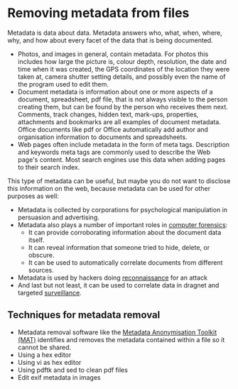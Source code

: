 # Removing metadata from files

Metadata is data about data. Metadata answers who, what, when, where, why, and how about every facet of the data that is being documented.

* Photos, and images in general, contain metadata. For photos this includes how large the picture is, colour depth, resolution, the date and time when it was created, the GPS coordinates of the location they were taken at, camera shutter setting details, and possibly even the name of the program used to edit them. 
* Document metadata is information about one or more aspects of a document, spreadsheet, pdf file, that is not always visible to the person creating them, but can be found by the person who receives them next. Comments, track changes, hidden text, mark-ups, properties, attachments and bookmarks are all examples of document metadata. Office documents like pdf or Office automatically add author and organisation information to documents and spreadsheets.
* Web pages often include metadata in the form of meta tags. Description and keywords meta tags are commonly used to describe the Web page's content. Most search engines use this data when adding pages to their search index. 

This type of metadata can be useful, but maybe you do not want to disclose this information on the web, because metadata can be used for other purposes as well:

* Metadata is collected by corporations for psychological manipulation in persuasion and advertising.
* Metadata also plays a number of important roles in [computer forensics](https://tymyrddin.wiki/forensics/start):
    * It can provide corroborating information about the document data itself.
    * It can reveal information that someone tried to hide, delete, or obscure.
    * It can be used to automatically correlate documents from different sources.
* Metadata is used by hackers doing [reconnaissance](https://github.com/tymyrddin/orchard/blob/main/trees/reconnaissance) for an attack
* And last but not least, it can be used to correlate data in dragnet and targeted [surveillance](https://www.tymyrddin.blog/tags/#surveillance).

## Techniques for metadata removal

* Metadata removal software like the [Metadata Anonymisation Toolkit (MAT)](MAT.md) identifies and removes the metadata contained within a file so it cannot be shared. 
* Using a hex editor
* Using vi as hex editor
* Using pdftk and sed to clean pdf files
* Edit exif metadata in images



